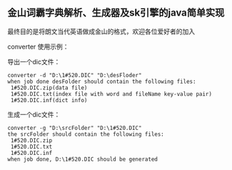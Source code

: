 ## 金山词霸字典解析、生成器及sk引擎的java简单实现 ##

最终目的是将朗文当代英语做成金山的格式，欢迎各位爱好者的加入

converter 使用示例：


导出一个dic文件：
```
converter -d "D:\1#520.DIC" "D:\desFloder"
when job done desFolder should contain the following files:
 1#520.DIC.zip(data file)
 1#520.DIC.txt(index file with word and fileName key-value pair)
 1#520.DIC.inf(dict info)
```
生成一个dic文件：
```
converter -g "D:\srcFolder" "D:\1#520.DIC"
the srcFolder should contain the following files:
 1#520.DIC.zip
 1#520.DIC.txt
 1#520.DIC.inf
when job done, D:\1#520.DIC should be generated
```